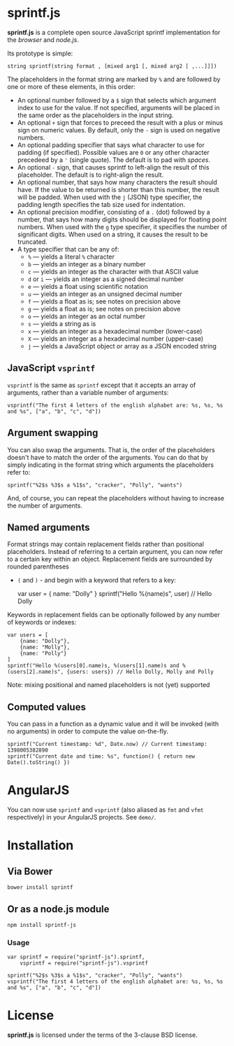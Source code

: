 # sprintf.js

**sprintf.js** is a complete open source JavaScript sprintf implementation for the *browser* and *node.js*.

Its prototype is simple:

    string sprintf(string format , [mixed arg1 [, mixed arg2 [ ,...]]])

The placeholders in the format string are marked by `%` and are followed by one or more of these elements, in this
order:

* An optional number followed by a `$` sign that selects which argument index to use for the value. If not specified,
  arguments will be placed in the same order as the placeholders in the input string.
* An optional `+` sign that forces to preceed the result with a plus or minus sign on numeric values. By default, only
  the `-` sign is used on negative numbers.
* An optional padding specifier that says what character to use for padding (if specified). Possible values are `0` or
  any other character precedeed by a `'` (single quote). The default is to pad with *spaces*.
* An optional `-` sign, that causes sprintf to left-align the result of this placeholder. The default is to right-align
  the result.
* An optional number, that says how many characters the result should have. If the value to be returned is shorter than
  this number, the result will be padded. When used with the `j` (JSON) type specifier, the padding length specifies the
  tab size used for indentation.
* An optional precision modifier, consisting of a `.` (dot) followed by a number, that says how many digits should be
  displayed for floating point numbers. When used with the `g` type specifier, it specifies the number of significant
  digits. When used on a string, it causes the result to be truncated.
* A type specifier that can be any of:
  * `%` — yields a literal `%` character
  * `b` — yields an integer as a binary number
  * `c` — yields an integer as the character with that ASCII value
  * `d` or `i` — yields an integer as a signed decimal number
  * `e` — yields a float using scientific notation
  * `u` — yields an integer as an unsigned decimal number
  * `f` — yields a float as is; see notes on precision above
  * `g` — yields a float as is; see notes on precision above
  * `o` — yields an integer as an octal number
  * `s` — yields a string as is
  * `x` — yields an integer as a hexadecimal number (lower-case)
  * `X` — yields an integer as a hexadecimal number (upper-case)
  * `j` — yields a JavaScript object or array as a JSON encoded string

## JavaScript `vsprintf`

`vsprintf` is the same as `sprintf` except that it accepts an array of arguments, rather than a variable number of
arguments:

    vsprintf("The first 4 letters of the english alphabet are: %s, %s, %s and %s", ["a", "b", "c", "d"])

## Argument swapping

You can also swap the arguments. That is, the order of the placeholders doesn't have to match the order of the
arguments. You can do that by simply indicating in the format string which arguments the placeholders refer to:

    sprintf("%2$s %3$s a %1$s", "cracker", "Polly", "wants")

And, of course, you can repeat the placeholders without having to increase the number of arguments.

## Named arguments

Format strings may contain replacement fields rather than positional placeholders. Instead of referring to a certain
argument, you can now refer to a certain key within an object. Replacement fields are surrounded by rounded parentheses
- `(` and `)` - and begin with a keyword that refers to a key:

    var user = {
        name: "Dolly"
    }
    sprintf("Hello %(name)s", user) // Hello Dolly

Keywords in replacement fields can be optionally followed by any number of keywords or indexes:

    var users = [
        {name: "Dolly"},
        {name: "Molly"},
        {name: "Polly"}
    ]
    sprintf("Hello %(users[0].name)s, %(users[1].name)s and %(users[2].name)s", {users: users}) // Hello Dolly, Molly and Polly

Note: mixing positional and named placeholders is not (yet) supported

## Computed values

You can pass in a function as a dynamic value and it will be invoked (with no arguments) in order to compute the value
on-the-fly.

    sprintf("Current timestamp: %d", Date.now) // Current timestamp: 1398005382890
    sprintf("Current date and time: %s", function() { return new Date().toString() })

# AngularJS

You can now use `sprintf` and `vsprintf` (also aliased as `fmt` and `vfmt` respectively) in your AngularJS projects.
See `demo/`.

# Installation

## Via Bower

    bower install sprintf

## Or as a node.js module

    npm install sprintf-js

### Usage

    var sprintf = require("sprintf-js").sprintf,
        vsprintf = require("sprintf-js").vsprintf

    sprintf("%2$s %3$s a %1$s", "cracker", "Polly", "wants")
    vsprintf("The first 4 letters of the english alphabet are: %s, %s, %s and %s", ["a", "b", "c", "d"])

# License

**sprintf.js** is licensed under the terms of the 3-clause BSD license.
